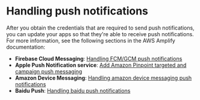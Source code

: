 # Handling push notifications<a name="integrate-push-services"></a>

After you obtain the credentials that are required to send push notifications, you can update your apps so that they're able to receive push notifications\. For more information, see the following sections in the AWS Amplify documentation:
+ **Firebase Cloud Messaging**: [Handling FCM/GCM push notifications](https://aws-amplify.github.io/docs/android/push-notifications-handle-fcm)
+ **Apple Push Notification service**: [Add Amazon Pinpoint targeted and campaign push messaging](https://aws-amplify.github.io/docs/ios/push-notifications#add-amazon-pinpoint-targeted-and-campaign-push-messaging) 
+ **Amazon Device Messaging**: [Handling amazon device messaging push notifications](https://aws-amplify.github.io/docs/android/push-notifications-handle-adm)
+ **Baidu Push**: [Handling baidu push notifications](https://aws-amplify.github.io/docs/android/push-notifications-handle-baidu)